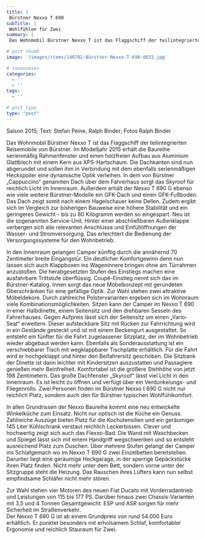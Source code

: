 ```yaml
---
title: |
 Bürstner Nexxo T 690
subTitle: |
 Wohlfühlen für Zwei
summary: |
 Das Wohnmobil Bürstner Nexxo T ist das Flaggschiff der teilintegrierten Reisemobile von Bürstner. Im Modelljahr 2015 erhält die Baureihe serienmäßig Rahmenfenster und einen holzfreien Aufbau mit einem Kern aus XPS-Schaum. CaravaningReisen.de machte eine Probefahrt mit dem Bürstner Nexxo T 690.

# post thumb
image: '/images/items/140702-Bürstner-Nexxo-T-690-0032.jpg'

# taxonomies
categories: 
  - ''
  - ''
tags:
  - ''

# post type
type: "post"
---
```


Saison 2015; Text: Stefan Peine, Ralph Binder; Fotos Ralph Binder

Das Wohnmobil Bürstner Nexxo T ist das Flaggschiff der teilintegrierten Reisemobile von Bürstner. Im Modelljahr 2015 erhält die Baureihe serienmäßig Rahmenfenster und einen holzfreien Aufbau aus Aluminium Glattblech mit einem Kern aus XPS-Hartschaum. Die Dachkanten sind nun abgerundet und sollen ihm in Verbindung mit dem ebenfalls serienmäßigen Heckspoiler eine dynamische Optik verleihen. In dem von Bürstner „Cappuccino“ genannten Dach über dem Fahrerhaus sorgt das Skyroof für reichlich Licht im Innenraum. Außerdem erhält der Nexxo T 690 G ebenso wie viele weitere Bürstner-Modelle ein GFK-Dach und einen GFK-Fußboden. Das Dach zeigt somit nach einem Hagelschauer keine Dellen. Zudem ergibt sich im Vergleich zur bisherigen Bauweise eine höhere Stabilität und ein geringeres Gewicht - bis zu 80 Kilogramm werden so eingespart. Neu ist die sogenannten Service-Unit. Hinter einer abschließbaren Außenklappe verbergen sich alle relevanten Anschlüsse und Einfüllöffnungen der Wasser- und Stromversorgung. Das erleichtert die Bedienung der Versorgungssysteme für den Wohnbetrieb.

In den Innenraum gelangen Camper künftig durch die annähernd 70 Zentimeter breite Eingangstür. Ein deutlicher Komfortgewinn denn nun lassen sich auch Klappboxen ins Wageninnere bringen ohne am Türrahmen anzustoßen. Die herabgesetzten Stufen des Einstiegs machen eine ausfahrbare Trittstufe überflüssig. Coupé-Einstieg nennt sich das im Bürstner-Katalog. Innen sorgt das neue Möbelkonzept mit gerundeten Oberschränken für eine gefällige Optik. Zur Wahl stehen zwei attraktive Möbeldekore. Durch zahlreiche Polstervarianten ergeben sich im Wohnraum viele Kombinationsmöglichkeiten. Sitzen kann der Camper im Nexxo T 690 in einer Halbdinette, einem Seitensitz und den drehbaren Sesseln des Fahrerhauses. Gegen Aufpreis lässt sich der Seitensitz um einen „Vario-Seat“ erweitern. Dieser aufsteckbare Sitz mit Rücken zur Fahrrichtung wird in ein Gestände gesteckt und ist mit einem Beckengurt ausgestattet. So entsteht ein fünfter für die Fahrt zugelassener Sitzplatz, der im Wohnbetrieb wieder abgebaut werden kann. Ebenfalls als Sonderausstattung ist ein verschiebbarer Tisch mit wegklappbarer Tischplatte erhältlich. Für die Fahrt wird er hochgeklappt und hinter den Beifahrersitz geschoben. Die Sitzbank der Dinette ist dann leichter mit Kindersitzen auszustatten und Passagiere genießen mehr Beinfreiheit. Komfortabel ist die größere Stehhöhe von jetzt 198 Zentimetern. Das große Dachfenster „Skyroof“ lässt viel Licht in den Innenraum. Es ist leicht zu öffnen und verfügt über ein Verdunkelungs- und Fliegenrollo. Zwei Personen finden im Bürstner Nexxo t 690 G nicht nur reichlich Platz, sondern auch den für Bürstner typischen Wohlfühlkomfort.

In allen Grundrissen der Nexxo Baureihe kommt eine neu entwickelte Winkelküche zum Einsatz. Nicht nur optisch ist die Küche ein Genuss. Zahlreiche Auszüge bieten Platz für die Kochutensilien und ein geräumiger 145 Liter Kühlschrank verstaut reichlich Leckerbissen. Clever und hochwertig zeigt sich auch das Flexxo-Bad. Die Wand mit Waschbecken und Spiegel lässt sich mit einem Handgriff wegschwenken und so entsteht ausreichend Platz zum Duschen. Über mehrere Stufen gelangt der Camper ins Schlafgemach wo im Nexxo T 690 G zwei Einzelbetten bereitstehen. Darunter liegt eine geräumige Heckgarage, in der sperrige Gepäckstücke ihren Platz finden. Nicht mehr unter dem Bett, sondern vorne unter der Sitzgruppe steht die Heizung. Das Rauschen ihres Lüfters kann nun selbst empfindsame Schläfer nicht mehr stören.

Zur Wahl stehen vier Motoren des neuen Fiat Ducato mit Vorderradantrieb und Leistungen von 115 bis 177 PS. Darüber hinaus zwei Chassis-Varianten mit 3,5 und 4 Tonnen Gesamtgewicht. ESP und ASR sorgen für mehr Sicherheit im Straßenverkehr.  
Der Nexxo T 690 G ist ab einem Grundpreis von rund 54.000 Euro erhältlich. Er punktet besonders mit erholsamem Schlaf, komfortabler Ergonomie und reichlich Stauraum für Zwei.  
 